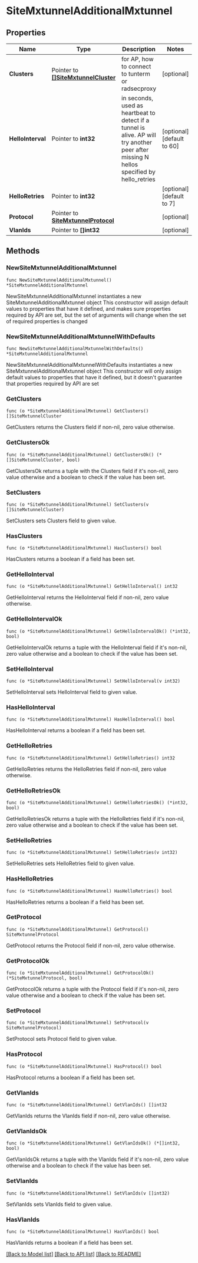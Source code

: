 # SiteMxtunnelAdditionalMxtunnel

## Properties

Name | Type | Description | Notes
------------ | ------------- | ------------- | -------------
**Clusters** | Pointer to [**[]SiteMxtunnelCluster**](SiteMxtunnelCluster.md) | for AP, how to connect to tunterm or radsecproxy | [optional] 
**HelloInterval** | Pointer to **int32** | in seconds, used as heartbeat to detect if a tunnel is alive. AP will try another peer after missing N hellos specified by hello_retries | [optional] [default to 60]
**HelloRetries** | Pointer to **int32** |  | [optional] [default to 7]
**Protocol** | Pointer to [**SiteMxtunnelProtocol**](SiteMxtunnelProtocol.md) |  | [optional] 
**VlanIds** | Pointer to **[]int32** |  | [optional] 

## Methods

### NewSiteMxtunnelAdditionalMxtunnel

`func NewSiteMxtunnelAdditionalMxtunnel() *SiteMxtunnelAdditionalMxtunnel`

NewSiteMxtunnelAdditionalMxtunnel instantiates a new SiteMxtunnelAdditionalMxtunnel object
This constructor will assign default values to properties that have it defined,
and makes sure properties required by API are set, but the set of arguments
will change when the set of required properties is changed

### NewSiteMxtunnelAdditionalMxtunnelWithDefaults

`func NewSiteMxtunnelAdditionalMxtunnelWithDefaults() *SiteMxtunnelAdditionalMxtunnel`

NewSiteMxtunnelAdditionalMxtunnelWithDefaults instantiates a new SiteMxtunnelAdditionalMxtunnel object
This constructor will only assign default values to properties that have it defined,
but it doesn't guarantee that properties required by API are set

### GetClusters

`func (o *SiteMxtunnelAdditionalMxtunnel) GetClusters() []SiteMxtunnelCluster`

GetClusters returns the Clusters field if non-nil, zero value otherwise.

### GetClustersOk

`func (o *SiteMxtunnelAdditionalMxtunnel) GetClustersOk() (*[]SiteMxtunnelCluster, bool)`

GetClustersOk returns a tuple with the Clusters field if it's non-nil, zero value otherwise
and a boolean to check if the value has been set.

### SetClusters

`func (o *SiteMxtunnelAdditionalMxtunnel) SetClusters(v []SiteMxtunnelCluster)`

SetClusters sets Clusters field to given value.

### HasClusters

`func (o *SiteMxtunnelAdditionalMxtunnel) HasClusters() bool`

HasClusters returns a boolean if a field has been set.

### GetHelloInterval

`func (o *SiteMxtunnelAdditionalMxtunnel) GetHelloInterval() int32`

GetHelloInterval returns the HelloInterval field if non-nil, zero value otherwise.

### GetHelloIntervalOk

`func (o *SiteMxtunnelAdditionalMxtunnel) GetHelloIntervalOk() (*int32, bool)`

GetHelloIntervalOk returns a tuple with the HelloInterval field if it's non-nil, zero value otherwise
and a boolean to check if the value has been set.

### SetHelloInterval

`func (o *SiteMxtunnelAdditionalMxtunnel) SetHelloInterval(v int32)`

SetHelloInterval sets HelloInterval field to given value.

### HasHelloInterval

`func (o *SiteMxtunnelAdditionalMxtunnel) HasHelloInterval() bool`

HasHelloInterval returns a boolean if a field has been set.

### GetHelloRetries

`func (o *SiteMxtunnelAdditionalMxtunnel) GetHelloRetries() int32`

GetHelloRetries returns the HelloRetries field if non-nil, zero value otherwise.

### GetHelloRetriesOk

`func (o *SiteMxtunnelAdditionalMxtunnel) GetHelloRetriesOk() (*int32, bool)`

GetHelloRetriesOk returns a tuple with the HelloRetries field if it's non-nil, zero value otherwise
and a boolean to check if the value has been set.

### SetHelloRetries

`func (o *SiteMxtunnelAdditionalMxtunnel) SetHelloRetries(v int32)`

SetHelloRetries sets HelloRetries field to given value.

### HasHelloRetries

`func (o *SiteMxtunnelAdditionalMxtunnel) HasHelloRetries() bool`

HasHelloRetries returns a boolean if a field has been set.

### GetProtocol

`func (o *SiteMxtunnelAdditionalMxtunnel) GetProtocol() SiteMxtunnelProtocol`

GetProtocol returns the Protocol field if non-nil, zero value otherwise.

### GetProtocolOk

`func (o *SiteMxtunnelAdditionalMxtunnel) GetProtocolOk() (*SiteMxtunnelProtocol, bool)`

GetProtocolOk returns a tuple with the Protocol field if it's non-nil, zero value otherwise
and a boolean to check if the value has been set.

### SetProtocol

`func (o *SiteMxtunnelAdditionalMxtunnel) SetProtocol(v SiteMxtunnelProtocol)`

SetProtocol sets Protocol field to given value.

### HasProtocol

`func (o *SiteMxtunnelAdditionalMxtunnel) HasProtocol() bool`

HasProtocol returns a boolean if a field has been set.

### GetVlanIds

`func (o *SiteMxtunnelAdditionalMxtunnel) GetVlanIds() []int32`

GetVlanIds returns the VlanIds field if non-nil, zero value otherwise.

### GetVlanIdsOk

`func (o *SiteMxtunnelAdditionalMxtunnel) GetVlanIdsOk() (*[]int32, bool)`

GetVlanIdsOk returns a tuple with the VlanIds field if it's non-nil, zero value otherwise
and a boolean to check if the value has been set.

### SetVlanIds

`func (o *SiteMxtunnelAdditionalMxtunnel) SetVlanIds(v []int32)`

SetVlanIds sets VlanIds field to given value.

### HasVlanIds

`func (o *SiteMxtunnelAdditionalMxtunnel) HasVlanIds() bool`

HasVlanIds returns a boolean if a field has been set.


[[Back to Model list]](../README.md#documentation-for-models) [[Back to API list]](../README.md#documentation-for-api-endpoints) [[Back to README]](../README.md)


